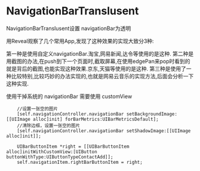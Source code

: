 # NavigationBarTranslusent
NavigationBarTranslusent设置 navigationBar为透明

用Reveal观察了几个常用App,发现了这种效果的实现大致分3种:

第一种是使用自定义navigationBar.淘宝,网易新闻,达令等使用的是这种.
第二种是用截图的办法,在push到下一个页面时,截取屏幕,在使用edgePan来pop时看到的就是背后的截图,也能实现这种效果.京东,天猫等使用的是这种.
第三种是使用了一种比较特别,比较巧妙的办法实现的,也就是网易云音乐的实现方法,后面会分析一下这种实现.

使用干掉系统的 navigationBar 需要使用 customView
```
    //设置一张空的图片
    [self.navigationController.navigationBar setBackgroundImage:[[UIImage alloc]init] forBarMetrics:UIBarMetricsDefault];
    //清除边框，设置一张空的图片
    [self.navigationController.navigationBar setShadowImage:[[UIImage alloc]init]];
    
    UIBarButtonItem *right = [[UIBarButtonItem alloc]initWithCustomView:[UIButton buttonWithType:UIButtonTypeContactAdd]];
    self.navigationItem.rightBarButtonItem = right;
```
